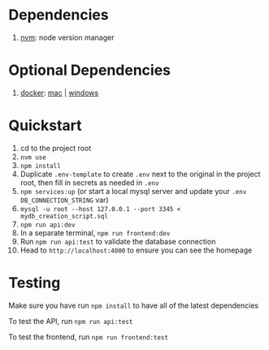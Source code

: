 # Dependencies

1. [nvm](https://github.com/creationix/nvm#installation): node version manager

# Optional Dependencies

1. [docker](https://docs.docker.com/): [mac](https://download.docker.com/mac/stable/Docker.dmg) | [windows](https://download.docker.com/win/stable/Docker%20for%20Windows%20Installer.exe)

# Quickstart

1. cd to the project root
1. `nvm use`
1. `npm install`
1. Duplicate `.env-template` to create `.env` next to the original in the project root, then fill in secrets as needed in `.env`
1. `npm services:up` (or start a local mysql server and update your `.env` `DB_CONNECTION_STRING` var)
1. `mysql -u root --host 127.0.0.1 --port 3345 < mydb_creation_script.sql`
1. `npm run api:dev`
1. In a separate terminal, `npm run frontend:dev`
1. Run `npm run api:test` to validate the database connection
1. Head to `http://localhost:4000` to ensure you can see the homepage

# Testing

Make sure you have run
`npm install`
to have all of the latest dependencies

To test the API, run
`npm run api:test`

To test the frontend, run
`npm run frontend:test`



